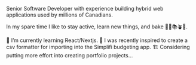 Senior Software Developer with experience building hybrid web applications used by millions of Canadians.

In my spare time I like to stay active, learn new things, and bake 🏃‍♂️📚🪴🥐.

🌱 I’m currently learning React/Nextjs.
🔭 I was recently inspired to create a csv formatter for importing into the Simplifi budgeting app.
🏗️ Considering putting more effort into creating portfolio projects...


<!--
**pointdexter3/pointdexter3** is a ✨ _special_ ✨ repository because its `README.md` (this file) appears on your GitHub profile.

Here are some ideas to get you started:

- 🔭 I’m currently working on ...
- 🌱 I’m currently learning ...
- 👯 I’m looking to collaborate on ...
- 🤔 I’m looking for help with ...
- 💬 Ask me about ...
- 📫 How to reach me: ...
- 😄 Pronouns: ...
- ⚡ Fun fact: ...
-->
